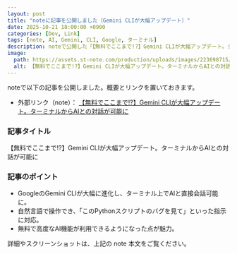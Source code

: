 ```yaml
---
layout: post
title: "noteに記事を公開しました（Gemini CLIが大幅アップデート）"
date: 2025-10-21 18:00:00 +0900
categories: [Dev, Link]
tags: [note, AI, Gemini, CLI, Google, ターミナル]
description: noteで公開した「【無料でここまで!?】Gemini CLIが大幅アップデート。ターミナルからAIとの対話が可能に」を紹介します。
image:
  path: https://assets.st-note.com/production/uploads/images/223698715/8db9ee782bd7d8ab4b0490e2218190fa.png
  alt: 【無料でここまで!?】Gemini CLIが大幅アップデート。ターミナルからAIとの対話が可能に（note サムネイル）
---
```


noteで以下の記事を公開しました。概要とリンクを置いておきます。

- 外部リンク（note）： [【無料でここまで!?】Gemini CLIが大幅アップデート。ターミナルからAIとの対話が可能に](https://note.com/hantani/n/n274bb0cfdbf8)

### 記事タイトル

【無料でここまで!?】Gemini CLIが大幅アップデート。ターミナルからAIとの対話が可能に

### 記事のポイント

- GoogleのGemini CLIが大幅に進化し、ターミナル上でAIと直接会話可能に。
- 自然言語で操作でき、「このPythonスクリプトのバグを見て」といった指示に対応。
- 無料で高度なAI機能が利用できるようになった点が魅力。

詳細やスクリーンショットは、上記の note 本文をご覧ください。
